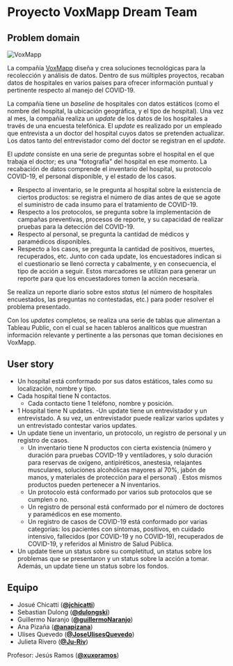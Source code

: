 # Proyecto VoxMapp Dream Team
## Problem domain
![VoxMapp](https://imgur.com/gG68PvJ.png)

La compañía [VoxMapp](http://voxmapp.com) diseña y crea soluciones tecnológicas para la recolección y análisis de datos. Dentro de sus múltiples proyectos, recaban datos de hospitales en varios países para ofrecer información puntual y pertinente respecto al manejo del COVID-19.

La compañía tiene un _baseline_ de hospitales con datos estáticos (como el nombre del hospital, la ubicación geográfica, y el tipo de hospital).
Una vez al mes, la compañía realiza un _update_ de los datos de los hospitales a través de una encuesta telefónica. El _update_ es realizado por un empleado que entrevista a un doctor del hospital cuyos datos se pretenden actualizar. Los datos tanto del entrevistador como del doctor se registran en el _update_.

El _update_ consiste en una serie de preguntas sobre el hospital en el que trabaja el doctor; es una "fotografía" del hospital en ese momento. La recabación de datos comprende el inventario del hospital, su protocolo COVID-19, el personal disponible, y el estado de los casos.
- Respecto al inventario, se le pregunta al hospital sobre la existencia de ciertos productos: se registra el número de días antes de que se agote el suministro de cada insumo para el tratamiento de COVID-19.
- Respecto a los protocolos, se pregunta sobre la implementación de campañas preventivas, procesos de reporte, y su capacidad de realizar pruebas para la detección del COVID-19.
- Respecto al personal, se pregunta la cantidad de médicos y paramédicos disponibles.
- Respecto a los casos, se pregunta la cantidad de positivos, muertes, recuperados, etc.
Junto con cada update, los encuestadores indican si el cuestionario se llenó correcta y cabalmente, y en consecuencia, el tipo de acción a seguir. Estos marcadores se utilizan para generar un reporte para que los encuestadores tomen la acción necesaria.

Se realiza un reporte diario sobre estos _status_ (el número de hospitales encuestados, las preguntas no contestadas, etc.) para poder resolver el problema presentado.

Con los _updates_ completos, se realiza una serie de tablas que alimentan a Tableau Public, con el cual se hacen tableros analíticos que muestran información relevante y pertinente a las personas que toman decisiones en VoxMapp.

## User story

- Un hospital está conformado por sus datos estáticos, tales como su localización, nombre y tipo.
- Cada hospital tiene N contactos.
  - Cada contacto tiene 1 teléfono, nombre y posición.
- 1 Hospital tiene N updates.
  -Un update tiene un entrevistador y un entrevistado. A su vez, un entrevistador puede realizar varios updates y un entrevistado contestar varios updates. 
- Un update tiene un inventario, un protocolo, un registro de personal y un registro de casos. 
  - Un inventario tiene N productos con cierta existencia (número y duración para pruebas COVID-19 y      ventiladores, y solo duración para reservas de oxígeno, antipiréticos, anestesia, relajantes          musculares, soluciones alcohólicas mayores al 70%, jabón de manos, y materiales de protección para    el personal) . Estos mismos productos pueden pertenecer a N inventarios. 
  - Un protocolo está conformado por varios sub protocolos que se cumplen o no.
  - Un registro de personal está conformado por el número de doctores y paramédicos en ese momento. 
  - Un registro de casos de COVID-19 está conformado por varias categorías: los pacientes con            síntomas, positivos, en cuidado intensivo, fallecidos (por COVID-19 y no COVID-19), recuperados de    COVID-19, y referidos al Ministro de Salud Pública. 
- Un update tiene un status sobre su completitud, un status sobre los problemas que se presentaron y     un status sobre la acción a tomar. Además, un update tiene un status sobre los fondos.


## Equipo
- Josué Chicatti ([**@jchicatti**](https://github.com/jchicatti))
- Sebastian Dulong ([**@dulongski**](https://github.com/dulongski))
- Guillermo Naranjo ([**@guillermoNaranjo**](https://github.com/guillermoNaranjo))
- Ana Pizaña ([**@anapizana**](https://github.com/anapizana))
- Ulises Quevedo ([**@JoseUlisesQuevedo**](https://github.com/JoseUlisesQuevedo))
- Julieta Rivero ([**@Ju-Riv**](https://github.com/Ju-Riv))

Profesor: Jesús Ramos ([**@xuxoramos**](https://github.com/xuxoramos))
